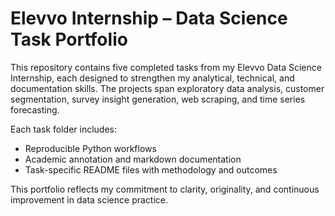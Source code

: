 # Elevvo Internship – Data Science Task Portfolio

This repository contains five completed tasks from my Elevvo Data Science Internship, each designed to strengthen my analytical, technical, and documentation skills. The projects span exploratory data analysis, customer segmentation, survey insight generation, web scraping, and time series forecasting.

Each task folder includes:
- Reproducible Python workflows
- Academic annotation and markdown documentation
- Task-specific README files with methodology and outcomes

This portfolio reflects my commitment to clarity, originality, and continuous improvement in data science practice.
